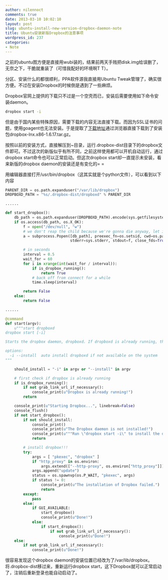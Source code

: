 ```yaml
---
author: nilennoct
comments: true
date: 2013-03-10 10:02:10
layout: post
slug: ubuntu-install-new-version-dropbox-daemon-note
title: Ubuntu安装新版Dropbox的注意事项
wordpress_id: 237
categories:
- Note
---
```


之前的ubuntu图方便是直接用wubi装的，结果前两天手贱把disk.img给误删了，无奈之下，干脆就重装了（可惜我配好的环境啊T T）。

分区、安装什么的都很顺利，PPA软件源我直接用Ubuntu Tweak管理了，确实很方便。不过在安装Dropbox的时候倒是遇到了一些麻烦。

Dropbox官网上提供的下载只不过是一个空壳而已，安装后需要使用如下命令安装daemon。

``` bash
dropbox start -i
```

但是由于国内某些特殊原因，需要下载的内容无法直接下载。而因为SSL证书的问题，使用goagent也无法安装。于是提取了[下载地址](https://dl-web.dropbox.com/u/17/dropbox-lnx.x86-1.6.17.tar.gz)通过浏览器直接下载到了安装包dropbox-lnx.x86-1.6.17.tar.gz。

按照以前的安装方式，直接解压到~目录，运行.dropbox-dist目录下的dropbox文件即可。不过这次的新版似乎有所不同，之前这样使用都可以开机自动运行，通过dropbox start命令也可以正常启动。但这次dropbox start却一直提示未安装，看来新版的dropbox daemon的安装还是有变化的= =
<!-- more -->

用编辑器直接打开/usr/bin/dropbox（这其实就是个python文件），可以看到以下内容

``` python
PARENT_DIR = os.path.expanduser("/var/lib/dropbox")
DROPBOXD_PATH = "%s/.dropbox-dist/dropboxd" % PARENT_DIR

......

def start_dropbox():
	db_path = os.path.expanduser(DROPBOXD_PATH).encode(sys.getfilesystemencoding())
	if os.access(db_path, os.X_OK):
		f = open("/dev/null", "w")
		# we don't reap the child because we're gonna die anyway, let init do it
		a = subprocess.Popen([db_path], preexec_fn=os.setsid, cwd=os.path.expanduser("~"),
							 stderr=sys.stderr, stdout=f, close_fds=True)

		# in seconds
		interval = 0.5
		wait_for = 60
		for i in xrange(int(wait_for / interval)):
			if is_dropbox_running():
				return True
			# back off from connect for a while
			time.sleep(interval)

		return False
	else:
		return False

......

@command
def start(argv):
	u"""start dropboxd
dropbox start [-i]

Starts the dropbox daemon, dropboxd. If dropboxd is already running, this will do nothing.

options:
  -i --install  auto install dropboxd if not available on the system
"""

	should_install = "-i" in argv or "--install" in argv

	# first check if dropbox is already running
	if is_dropbox_running():
		if not grab_link_url_if_necessary():
			console_print(u"Dropbox is already running!")
		return

	console_print(u"Starting Dropbox...", linebreak=False)
	console_flush()
	if not start_dropbox():
		if not should_install:
			console_print()
			console_print(u"The Dropbox daemon is not installed!")
			console_print(u"""Run \"dropbox start -i\" to install the daemon""")
			return

		# install dropbox!!!
		try:
			args = [ "pkexec", "dropbox" ]
			if "http_proxy" in os.environ:
				args.extend(["--http-proxy", os.environ["http_proxy"]])
			args.append("update")
			status = os.spawnvp(os.P_WAIT, "pkexec", args)
			if status != 0:
				console_print(u"The installation of Dropbox failed.")
				return
		except:
			pass
		else:
			if GUI_AVAILABLE:
				start_dropbox()
				console_print(u"Done!")
			else:
				if start_dropbox():
					if not grab_link_url_if_necessary():
						console_print(u"Done!")
	else:
		if not grab_link_url_if_necessary():
			console_print(u"Done!")
```

很容易发现这个dropbox daemon的安装位置已经改为了/var/lib/dropbox。将.dropbox-dist移过来，重新运行dropbox start，这下Dropbox就可以正常启动了，注销后重新登录也能自动启动了。
